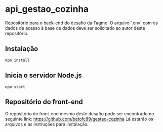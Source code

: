 # api_gestao_cozinha
 Repositório para o back-end do desafio da Tagme. O arquivo '.env' com os dados de acesso à base de dados deve ser solicitado ao autor deste repositório.

## Instalação
```
npm install
```

## Inicia o servidor Node.js
```
npm start
```

## Repositório do front-end
O repositório do front-end mesmo deste desafio pode ser encontrado no seguinte link: https://github.com/betofc89/gestao-cozinha
Lá estarão os arquivos e as instruções para instalação.